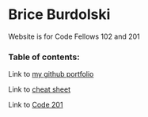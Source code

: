 # Brice Burdolski

Website is for Code Fellows 102 and 201


### Table of contents:

Link to [my github portfolio](https://github.com/burdolski/reading-notes)

Link to [cheat sheet](https://github.com/burdolski/reading-notes/blob/main/cheat%20sheet.md)

Link to [Code 201](https://github.com/burdolski/reading-notes/blob/main/Code%20201%20reading%20notes)
